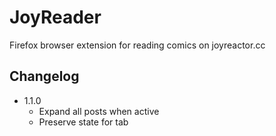 # JoyReader

Firefox browser extension for reading comics on joyreactor.cc

## Changelog

- 1.1.0
    - Expand all posts when active
    - Preserve state for tab